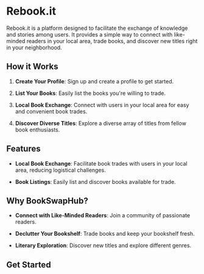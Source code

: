 # Rebook.it
Rebook.it is a platform designed to facilitate the exchange of knowledge and stories among users. It provides a simple way to connect with like-minded readers in your local area, trade books, and discover new titles right in your neighborhood.

## How it Works

1. **Create Your Profile**: Sign up and create a profile to get started.

2. **List Your Books**: Easily list the books you're willing to trade.

3. **Local Book Exchange**: Connect with users in your local area for easy and convenient book trades.

4. **Discover Diverse Titles**: Explore a diverse array of titles from fellow book enthusiasts.

## Features

- **Local Book Exchange**: Facilitate book trades with users in your local area, reducing logistical challenges.

- **Book Listings**: Easily list and discover books available for trade.

## Why BookSwapHub?

- **Connect with Like-Minded Readers**: Join a community of passionate readers.

- **Declutter Your Bookshelf**: Trade books and keep your bookshelf fresh.

- **Literary Exploration**: Discover new titles and explore different genres.

## Get Started
